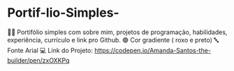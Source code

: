 # Portif-lio-Simples-
🚀✨ Portifólio simples com sobre mim, projetos de programação, habilidades, experiência, currículo e link pro Github.
🟣 Cor gradiente ( roxo e preto) 
🔤 Fonte Arial
💻 Link do Projeto: https://codepen.io/Amanda-Santos-the-builder/pen/zxOXKPq
